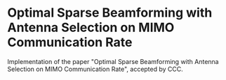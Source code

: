 # Optimal Sparse Beamforming with Antenna Selection on MIMO Communication Rate

Implementation of the paper "Optimal Sparse Beamforming with Antenna Selection on MIMO Communication Rate", accepted by CCC.
